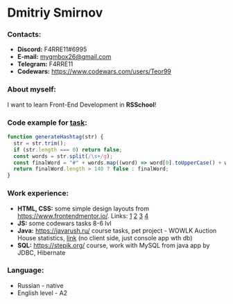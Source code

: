 # Dmitriy Smirnov

### Contacts:

- **Discord:** F4RRE11#6995
- **E-mail:** mygmbox26@gmail.com
- **Telegram:** F4RRE11
- **Codewars:** https://www.codewars.com/users/Teor99

### About myself:

I want to learn Front-End Development in **RSSchool**!

### Code example for [task](https://www.codewars.com/kata/52449b062fb80683ec000024):

```javascript
function generateHashtag(str) {
  str = str.trim();
  if (str.length === 0) return false;
  const words = str.split(/\s+/g);
  const finalWord = "#" + words.map((word) => word[0].toUpperCase() + word.substring(1)).join("");
  return finalWord.length > 140 ? false : finalWord;
}
```

### Work experience:
- **HTML, CSS:** some simple design layouts from https://www.frontendmentor.io/. Links: [1](https://github.com/Teor99/qr-code-component-main) [2](https://github.com/Teor99/nft-preview-card-component-main) [3](https://github.com/Teor99/order-summary-component-main) [4](https://github.com/Teor99/stats-preview-card-component-main)
- **JS:** some codewars tasks 8-6 lvl
- **Java:** https://javarush.ru/ course tasks, pet project - WOWLK Auction House statistics, [link](https://github.com/Teor99/WOWSnifferServer) (no client side, just console app wth db)
- **SQL:** https://stepik.org/ course, work with MySQL from java app by JDBC, Hibernate

### Language:
- Russian - native
- English level - A2

